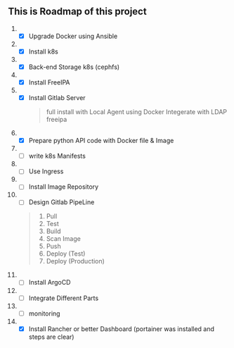 ## This is Roadmap of this project

1. - [X] Upgrade Docker using Ansible
2. - [X] Install k8s
3. - [X] Back-end Storage k8s (cephfs)
4. - [X] Install FreeIPA
5. - [X] Install Gitlab Server
     > full install with Local Agent using Docker
     > Integerate with LDAP freeipa
6. - [X] Prepare python API code with Docker file & Image
7. - [ ] write k8s Manifests
8. - [ ] Use Ingress
9. - [ ] Install Image Repository
10. - [ ] Design Gitlab PipeLine
     > 1. Pull
     > 2. Test
     > 3. Build
     > 4. Scan Image
     > 5. Push
     > 6. Deploy (Test)
     > 7. Deploy (Production)
11. - [ ] Install ArgoCD
12. - [ ] Integrate Different Parts
13. - [ ] monitoring
14. - [X] Install Rancher or better Dashboard (portainer was installed and steps are clear)
